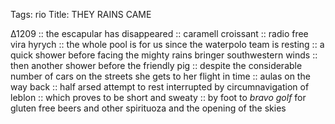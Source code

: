 Tags: rio
Title: THEY RAINS CAME
  
∆1209 :: the escapular has disappeared :: caramell croissant :: radio free vira hyrych :: the whole pool is for us since the waterpolo team is resting :: a quick shower before facing the mighty rains bringer southwestern winds :: then another shower before the friendly pig :: despite the considerable number of cars on the streets she gets to her flight in time :: aulas on the way back :: half arsed attempt to rest interrupted by circumnavigation of leblon :: which proves to be short and sweaty :: by foot to _bravo golf_ for gluten free beers and other spirituoza and the opening of the skies  
